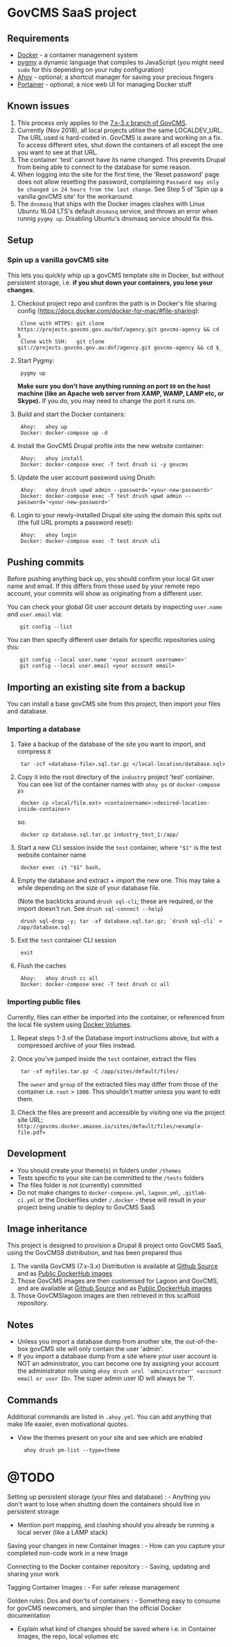 # GovCMS SaaS project

## Requirements

* [Docker](https://docs.docker.com/install/) - a container management system
* [pygmy](https://docs.amazee.io/local_docker_development/pygmy.html#installation) a dynamic language that compiles to JavaScript (you might need `sudo` for this depending on your ruby configuration)
* [Ahoy](http://ahoy-cli.readthedocs.io/en/latest/#installation) - optional; a shortcut manager for saving your precious fingers
* [Portainer](https://portainer.io/install.html) - optional; a nice web UI for managing Docker stuff


## Known issues

1. This process only applies to the [7.x-3.x branch of GovCMS](https://github.com/govCMS/govcms/tree/7.x-3.x).
2. Currently (Nov 2018), all local projects utilise the same LOCALDEV_URL. The URL used is hard-coded in. GovCMS is aware and working on a fix. To access different sites, shut down the containers of all except the one you want to see at that URL.
3. The container 'test' cannot have its name changed. This prevents Drupal from being able to connect to the database for some reason.
4. When logging into the site for the first time, the 'Reset password' page does not allow resetting the password, complaining  `Password may only be changed in 24 hours from the last change`. See Step 5 of 'Spin up a vanilla govCMS site' for the workaround. 
5. The `dnsmasq` that ships with the Docker images clashes with Linux Ubuntu 16.04 LTS's default `dnsmasq` service, and throws an error when runnig `pygmy up`. Disabling Ubuntu's dnsmasq service should fix this. 


## Setup

### Spin up a vanilla govCMS site

This lets you quickly whip up a govCMS template site in Docker, but without persistent storage, i.e. **if you shut down your containers, you lose your changes**. 

1. Checkout project repo and confirm the path is in Docker's file sharing config (https://docs.docker.com/docker-for-mac/#file-sharing):

        Clone with HTTPS: git clone https://projects.govcms.gov.au/dof/agency.git govcms-agency && cd $_
        Clone with SSH:   git clone git://projects.govcms.gov.au:dof/agency.git govcms-agency && cd $_

2. Start Pygmy: 

        pygmy up

    **Make sure you don't have anything running on port `80` on the host machine (like an Apache web server from XAMP, WAMP, LAMP etc, or Skype).** If you do, you may need to change the port it runs on.

3. Build and start the Docker containers:

        Ahoy:   ahoy up
        Docker: docker-compose up -d

4. Install the GovCMS Drupal profile into the new website container:

        Ahoy:   ahoy install
        Docker: docker-compose exec -T test drush si -y govcms

5. Update the user account password using Drush:

        Ahoy:   ahoy drush upwd admin --password='<your-new-password>'
        Docker: docker-compose exec -T test drush upwd admin --password='<your-new-password>'


6. Login to your newly-installed Drupal site using the domain this spits out (the full URL prompts a password reset):

        Ahoy:   ahoy login
        Docker: docker-compose exec -T test drush uli



## Pushing commits

Before pushing anything back up, you should confirm your local Git user name and email. If this differs from those used by your remote repo account, your commits will show as originating from a different user. 

You can check your global Git user account details by inspecting `user.name` and `user.email` via:
    
        git config --list

You can then specify different user details for specific repositories using this:

        git config --local user.name '<your account username>'
        git config --local user.email <your account email>



## Importing an existing site from a backup

You can install a base govCMS site from this project, then import your files and database.



### Importing a database

1. Take a backup of the database of the site you want to import, and compress it

        tar -zcf <database-file>.sql.tar.gz </local-location/database.sql>

2. Copy it into the root directory of the `industry` project 'test' container. You can see list of the container names with `ahoy ps` or `docker-compose ps`

        docker cp <local/file.ext> <containername>:<desired-location-inside-container>

    so:

        docker cp database.sql.tar.gz industry_test_1:/app/

3. Start a new CLI session inside the `test` container, where `"$1"` is the test website container name

        docker exec -it "$1" bash,

4. Empty the database and extract + import the new one. This may take a while depending on the size of your database file.

    (Note the backticks around `drush sql-cli`; these are required, or the import doesn't run. See `drush sql-connect --help`)

        drush sql-drop -y; tar -xf database.sql.tar.gz; `drush sql-cli` < /app/database.sql

5. Exit the `test` container CLI session

        exit

6. Flush the caches

        Ahoy:   ahoy drush cc all
        Docker: docker-compose exec -T test drush cc all



### Importing public files

Currently, files can either be imported into the container, or referenced from the local file system using [Docker Volumes](https://docs.docker.com/storage/volumes/). 

1. Repeat steps 1-3 of the Database import instructions above, but with a compressed archive of your files instead.
2. Once you've jumped inside the `test` container, extract the files

        tar -xf myfiles.tar.gz -C /app/sites/default/files/

    The `owner` and `group` of the extracted files may differ from those of the container i.e. `root` > `1000`. This shouldn't matter unless you want to edit them. 

3. Check the files are present and accessible by visiting one via the project site URL; `http://govcms.docker.amazee.io/sites/default/files/<example-file.pdf>`




## Development

* You should create your theme(s) in folders under `/themes`
* Tests specific to your site can be committed to the `/tests` folders
* The files folder is not (currently) committed
* Do not make changes to `docker-compose.yml`, `lagoon.yml`, `.gitlab-ci.yml` or the Dockerfiles under `/.docker` - these will result in your project being unable to deploy to GovCMS SaaS



## Image inheritance

This project is designed to provision a Drupal 8 project onto GovCMS SaaS, using the GovCMS8 distribution, and has been prepared thus

1. The vanilla GovCMS (7.x-3.x) Distribution is available at [Github Source](https://github.com/govcms/govcms) and as [Public DockerHub images](https://hub.docker.com/r/govcms)
2. Those GovCMS images are then customised for Lagoon and GovCMS, and are available at [Github Source](https://github.com/govcms/govcmslagoon) and as [Public DockerHub images](https://hub.docker.com/r/govcmslagoon)
3. Those GovCMSlagoon images are then retrieved in this scaffold repository.


## Notes 
- Unless you import a database dump from another site, the out-of-the-box govCMS site will only contain the user 'admin'.
- If you import a database dump from a site where your user account is NOT an administrator, you can become one by assigning your account the administrator role using `ahoy drush urol 'administrator' <account email or user ID>`. The super admin user ID will always be '1'.


## Commands

Additional commands are listed in `.ahoy.yml`. You can add anything that make life easier, even motivational quotes.

* View the themes present on your site and see which are enabled
 
        ahoy drush pm-list --type=theme


# @TODO

Setting up persistent storage (your files and database)
:   - Anything you don't want to lose when shutting down the containers should live in persistent storage
   - Mention port mapping, and clashing should you already be running a local server (like a LAMP stack)

Saving your changes in new Container Images
:   - How can you capture your completed non-code work in a new Image

Connecting to the Docker container repository
:   - Saving, updating and sharing your work

Tagging Container Images
:   - For safer release management

Golden rules: Dos and don'ts of containers
:   - Something easy to consume for govCMS newcomers, and simpler than the official Docker documentation
   - Explain what kind of changes should be saved where i.e. in Container Images, the repo, local volumes etc